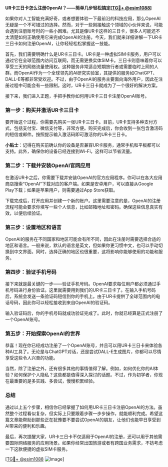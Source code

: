 **UR卡三日卡怎么注册OpenAI？——简单几步轻松搞定[[TG💪+ @esim1088](https://t.me/s/esim1088)]**

如果你对人工智能充满好奇，或者想要体验一下最前沿的科技应用，那么OpenAI无疑是一个不可错过的选择。然而，对于一些刚接触这个领域的小伙伴来说，可能会遇到注册账号时的一些小困难。尤其是像UR卡这样的三日卡，很多人可能还不太清楚如何正确使用它来完成OpenAI的注册。今天，我们就来详细讲解一下UR卡三日卡如何注册OpenAI，让你轻轻松松掌握这一技能。

首先，我们需要明确什么是UR卡三日卡。UR卡是一种虚拟SIM卡服务，用户可以通过它在全球范围内访问互联网，而无需更换实体SIM卡。三日卡则意味着你可以享受三天的网络流量使用权。这种服务非常适合短期旅行者或需要临时上网的人群。而OpenAI作为一个全球领先的AI研究实验室，其提供的服务如ChatGPT、DALL-E等都非常受欢迎。不过，由于OpenAI的服务主要面向海外用户，因此在注册过程中可能会有一些限制。这时，UR卡三日卡就成为了一个很好的解决方案。

接下来，我们进入正题，手把手教你如何用UR卡三日卡注册OpenAI账号。

### 第一步：购买并激活UR卡三日卡

要开始这个过程，你需要先购买一张UR卡三日卡。目前，UR卡支持多种支付方式，包括支付宝、微信支付等，非常方便。购买完成后，你会收到一张包含激活码的短信或邮件。按照提示输入激活码即可激活你的UR卡三日卡。

**小贴士**：记得在购买前确认你的设备是否兼容UR卡服务，通常手机和平板都可以支持。此外，确保你的设备已经连接到Wi-Fi，这样可以节省流量。

### 第二步：下载并安装OpenAI官网应用

在激活UR卡之后，你需要下载并安装OpenAI的官方应用程序。你可以在各大应用商店搜索“OpenAI”下载对应的客户端。如果是安卓用户，可以直接从Google Play下载；如果是苹果用户，则需要通过App Store获取。

下载完成后，打开应用并创建一个新的账户。这里需要注意的是，OpenAI的注册流程可能会要求你填写一些个人信息，比如邮箱地址和密码。确保这些信息真实有效，以便后续验证。

### 第三步：设置地区和语言

OpenAI的服务在不同国家和地区可能会有所不同，因此在注册时需要选择合适的地区和语言。一般来说，默认的语言是英文，但如果你更习惯中文，也可以手动切换到中文界面。同时，选择正确的地区也很重要，这将影响你能够使用的功能和服务。

### 第四步：验证手机号码

接下来就是最关键的一步——验证手机号码。OpenAI要求每位用户都必须通过手机号码进行身份验证。这里就需要用到我们的UR卡三日卡了。在输入手机号码后，系统会发送一条验证码短信到你的手机上。由于UR卡提供了全球范围内的电话号码，因此你可以轻松接收到来自OpenAI的验证码。

输入验证码后，你的手机号码就成功验证完成了。此时，你就已经算是正式注册了一个OpenAI账号。

### 第五步：开始探索OpenAI的世界

恭喜！现在你已经成功注册了一个OpenAI账号，并且可以用UR卡三日卡来体验各种AI工具了。无论是与ChatGPT对话，还是尝试DALL-E生成图片，你都可以尽情享受这些令人兴奋的功能。

当然，除了注册之外，还有很多其他的事情值得了解。例如，如何优化你的AI体验？如何保护个人隐私？这些都是值得深入探讨的话题。不过，作为初学者，你现在最重要的是多实践、多尝试，慢慢积累经验。

### 总结

通过以上五个步骤，相信你已经掌握了如何用UR卡三日卡注册OpenAI的方法。虽然整个过程看似复杂，但实际上只要跟着步骤一步步操作，就能顺利完成。希望这篇文章能帮助到那些正在犹豫要不要尝试OpenAI的朋友，让他们也能早日享受到AI带来的便利和乐趣。

最后，再次提醒大家，UR卡三日卡不仅适用于OpenAI的注册，还可以用于其他需要国际网络服务的应用场景。如果你经常出国旅游或者有跨国业务需求，不妨考虑一下这款便捷的虚拟SIM卡服务。

[[TG💪+ @esim1088](https://t.me/s/esim1088) ![Image](https://i.postimg.cc/4NQfJmqS/Snipaste-2025-05-13-00-14-12.png)]